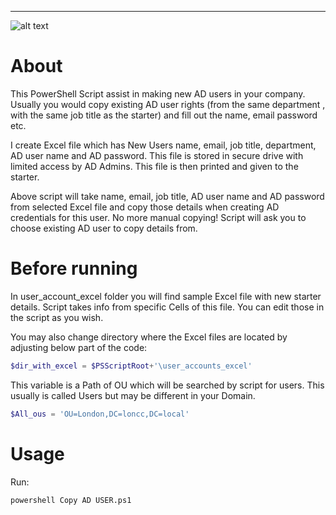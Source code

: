 ---

![alt text](https://github.com/kkarwowski/Gifs/blob/master/copy%20ad.gif  "GIF showing the script")


# About

This PowerShell Script assist in making new AD users in your company. Usually you would copy existing AD user rights (from the same department , with the same job title as the starter) and fill out the name, email password etc. 

I create Excel file which has New Users name, email, job title, department, AD user name and AD password. This file is stored in secure drive with limited access by AD Admins. This file is then printed and given to the starter.

Above script will take name, email, job title, AD user name and AD password from selected Excel file and copy those details when creating AD credentials for this user. No more manual copying! Script will ask you to choose existing AD user to copy details from. 


# Before running

In user_account_excel folder you will find sample Excel file with new starter details. Script takes info from specific Cells of this file. You can edit those in the script as you wish.

You may also change directory where the Excel files are located by adjusting below part of the code:

```powershell
$dir_with_excel = $PSScriptRoot+'\user_accounts_excel'
```
This variable is a Path of OU which will be searched by script for users. This usually is called Users but may be different in your Domain.

```powershell
$All_ous = 'OU=London,DC=loncc,DC=local'
```


# Usage

Run:
```bash
powershell Copy AD USER.ps1
```
